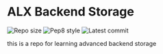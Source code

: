 # ALX Backend Storage

![Repo size](https://img.shields.io/github/repo-size/bonziman/alx-backend-storage)
![Pep8 style](https://img.shields.io/badge/PEP8-style%20guide-purple?style=round-square)
![Latest commit](https://img.shields.io/github/last-commit/Bonziman/alx-backend-storage/main?style=round-square)

this is a repo for learning advanced backend storage

